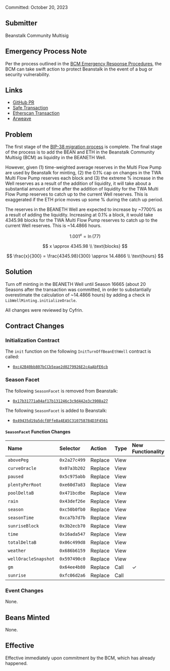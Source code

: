 Committed: October 20, 2023

## Submitter

Beanstalk Community Multisig

## Emergency Process Note

Per the process outlined in the [BCM Emergency Response Procedures](https://docs.bean.money/almanac/governance/beanstalk/bcm-process#emergency-response-procedures), the BCM can take swift action to protect Beanstalk in the event of a bug or security vulnerability.

## Links

- [GitHub PR](https://github.com/BeanstalkFarms/Beanstalk/pull/669)
- [Safe Transaction](https://app.safe.global/transactions/tx?safe=eth:0xa9bA2C40b263843C04d344727b954A545c81D043&id=multisig_0xa9bA2C40b263843C04d344727b954A545c81D043_0x4a2ccbe02e1bc2179db2718262882ebbb8b3ba571b651991604611b00b70905a)
- [Etherscan Transaction](https://etherscan.io/tx/0x889a250e51296a632f8cddf5a519c75b55f3dedf9cb562efc603a67c18890c1d)
- [Arweave](https://arweave.net/uhIRmKbQM8N_ohjqs9wA_3RBn8AjhGbH_wOPaXu3be4)

## Problem

The first stage of the [BIP-38 migration process](https://bean.money/bip-38) is complete. The final stage of the process is to add the BEAN and ETH in the Beanstalk Community Multisig (BCM) as liquidity in the BEANETH Well. 

However, given (1) time-weighted average reserves in the Multi Flow Pump are used by Beanstalk for minting, (2) the 0.1% cap on changes in the TWA Multi Flow Pump reserves each block and (3) the extreme % increase in the Well reserves as a result of the addition of liquidity, it will take about a substantial amount of time after the addition of liquidity for the TWA Multi Flow Pump reserves to catch up to the current Well reserves. This is exaggerated if the ETH price moves up some % during the catch up period.

The reserves in the BEANETH Well are expected to increase by ~7700% as a result of adding the liquidity. Increasing at 0.1% a block, it would take 4345.98 blocks for the TWA Multi Flow Pump reserves to catch up to the current Well reserves. This is ~14.4866 hours. 

$$
1.001^x = \ln(77)
$$

$$
x \approx 4345.98 \\ \text{blocks}
$$

$$
\frac{x}{300} = \frac{4345.98}{300} \approx 14.4866 \\ \text{hours}
$$

## Solution

Turn off minting in the BEANETH Well until Season 16665 (about 20 Seasons after the transaction was committed, in order to substantially overestimate the calculation of ~14.4866 hours) by adding a check in `LibWellMinting.initializeOracle`.

All changes were reviewed by Cyfrin.

## Contract Changes

### Initialization Contract

The `init` function on the following `InitTurnOffBeanEthWell` contract is called:

- [`0xc42B40bb807bCCb5eae2d0279926E2c4aAbFE6cb`](https://etherscan.io/address/0xc42B40bb807bCCb5eae2d0279926E2c4aAbFE6cb#code)

### Season Facet

The following `SeasonFacet` is removed from Beanstalk:
* [`0x17b31771a04af17b131246c3c9d442e3c3908a27`](https://etherscan.io/address/0x17b31771a04af17b131246c3c9d442e3c3908a27#code)

The following `SeasonFacet` is added to Beanstalk:
* [`0x49435d19a5dcf8Ffe8a4EA5C310758784D3F4561`](https://etherscan.io/address/0x49435d19a5dcf8Ffe8a4EA5C310758784D3F4561#code)

#### `SeasonFacet` Function Changes

| Name                         | Selector     | Action  | Type | New Functionality |
|:-----------------------------|:-------------|:--------|:-----|:------------------|
| `abovePeg`                   | `0x2a27c499` | Replace | View |                   |
| `curveOracle`                | `0x07a3b202` | Replace | View |                   |
| `paused`                     | `0x5c975abb` | Replace | View |                   |
| `plentyPerRoot`              | `0xe60d7a83` | Replace | View |                   |
| `poolDeltaB`                 | `0x471bcdbe` | Replace | View |                   |
| `rain`                       | `0x43def26e` | Replace | View |                   |
| `season`                     | `0xc50b0fb0` | Replace | View |                   |
| `seasonTime`                 | `0xca7b7d7b` | Replace | View |                   |
| `sunriseBlock`               | `0x3b2ecb70` | Replace | View |                   |
| `time`                       | `0x16ada547` | Replace | View |                   |
| `totalDeltaB`                | `0x06c499d8` | Replace | View |                   |
| `weather`                    | `0x686b6159` | Replace | View |                   |
| `wellOracleSnapshot`         | `0x597490c0` | Replace | View |                   |
| `gm`                         | `0x64ee4b80` | Replace | Call | ✓                 |
| `sunrise`                    | `0xfc06d2a6` | Replace | Call |                   |

### Event Changes

None.

## Beans Minted

None.

## Effective

Effective immediately upon commitment by the BCM, which has already happened.

